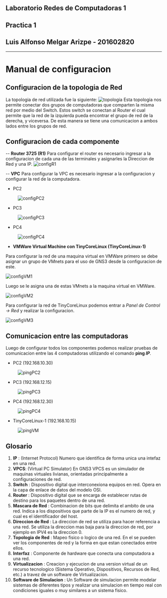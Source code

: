 ## Laboratorio Redes de Computadoras 1
## Practica 1
## Luis Alfonso Melgar Arizpe - 201602820

---

# Manual de configuracion

## Configuracion de la topologia de Red
La topologia de red utilizada fue la siguiente: 
![topologia](./imgs/topologia.png)
Esta topologia nos permite conectar dos grupos de computadoras que comparten la misma red por medio del Switch. Estos switch se conectan al Router el cual permite que la red de la izquierda pueda encontrar el grupo de red de la derecha, y viceversa. De esta manera se tiene una comunicacion a ambos lados entre los grupos de red.


## Configuracion de cada componente
-- **Router 3725 (R1)**
Para configurar el router es necesario ingresar a la configuracion de cada una de las terminales y asignarles la Direccion de Red y una IP.
![configR1](./imgs/configR1.png)

-- **VPC**
Para configurar la VPC es necesario ingresar a la configuracion y configurar la red de la computadora.
* PC2

&nbsp;&nbsp;&nbsp;&nbsp;&nbsp;&nbsp;&nbsp;&nbsp;&nbsp;&nbsp;![configPC2](./imgs/configPC2.png)

* PC3

&nbsp;&nbsp;&nbsp;&nbsp;&nbsp;&nbsp;&nbsp;&nbsp;&nbsp;&nbsp;![configPC3](./imgs/configPC3.png)

* PC4

&nbsp;&nbsp;&nbsp;&nbsp;&nbsp;&nbsp;&nbsp;&nbsp;&nbsp;&nbsp;![configPC4](./imgs/configPC4.png)

- **VMWare Virtual Machine con TinyCoreLinux (TinyCoreLinux-1)**

Para configurar la red de una maquina virtual en VMWare primero se debe asignar un grupo de VMnets para el uso de GNS3 desde la configuracion de este.

![configVM1](./imgs/configVM1.png)


Luego se le asigna una de estas VMnets a la maquina virtual en VMWare.

![configVM2](./imgs/configVM2.png)

Para configurar la red de TinyCoreLinux podemos entrar a *Panel de Control -> Red* y realizar la configuracion.

![configVM3](./imgs/configVM3.png)



## Comunicacion entre las computadoras
Luego de configurar todos los componentes podemos realizar pruebas de comunicacion entre las 4 computadoras utilizando el comando **ping *IP***.

* PC2 (192.168.10.30)

&nbsp;&nbsp;&nbsp;&nbsp;&nbsp;&nbsp;&nbsp;&nbsp;&nbsp;&nbsp;![pingPC2](./imgs/pingPC2.png)


* PC3 (192.168.12.15)

&nbsp;&nbsp;&nbsp;&nbsp;&nbsp;&nbsp;&nbsp;&nbsp;&nbsp;&nbsp;![pingPC3](./imgs/pingPC3.png)


* PC4 (192.168.12.30)

&nbsp;&nbsp;&nbsp;&nbsp;&nbsp;&nbsp;&nbsp;&nbsp;&nbsp;&nbsp;![pingPC4](./imgs/pingPC4.png)


* TinyCoreLinux-1 (192.168.10.15)

&nbsp;&nbsp;&nbsp;&nbsp;&nbsp;&nbsp;&nbsp;&nbsp;&nbsp;&nbsp;![pingVM](./imgs/pingVM.png)

## Glosario
1. **IP** : (Internet Protocol) Numero que identifica de forma unica una intefaz en una red.
2. **VPCS**: (Virtual PC Simulator) En GNS3 VPCS es un simulador de maquinas virtuales livianas, orientadas principalmente a configuraciones de red.  
3. **Switch** : Dispositivo digital que interconexiona equipos en red. Opera en la capa de enlace de datos del modelo OSI.
4. **Router** : Dispositivo digital que se encarga de establecer rutas de destino para los paquetes dentro de una red. 
5. **Mascara de Red** : Combinacion de bits que delimita el ambito de una red. Indica a los dispositivos que parte de la IP es el numero de red, y cual es el identificador del host. 
6. **Direccion de Red** : La direccion de red se utiliza para hacer referencia a una red. Se utiliza la direccion mas baja para la direccion de red, por ejemplo en IPV4 es la direccion 0.
7. **Topologia de Red** : Mapeo fisico o logico de una red. En el se pueden ver los componentes de red y la forma en que estan conectados entre ellos. 
8. **Interfaz** : Componente de hardware que conecta una computadora a una red.  
9. **Virtualizacion** : Creacion y ejecucion de una version virtual de un recurso tecnologico (Sistema Operativo, Dispositivos, Recursos de Red, etc.) a travez de un software de Virtualizacion.
10. **Software de Simulacion** : Un Software de simulacion permite modelar sistemas de diferentes tipos y realizar una simulacion en tiempo real con condiciones iguales o muy similares a un sistema fisico. 
